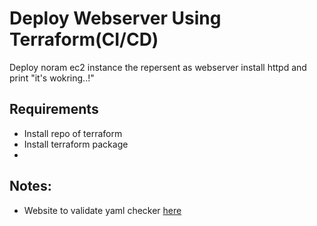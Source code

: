# Deploy Webserver Using Terraform(CI/CD)
Deploy noram ec2 instance the repersent as webserver install httpd and print "it's wokring..!"

## Requirements 
- Install repo of terraform
- Install terraform package
- 
## Notes:
- Website to validate yaml checker [here](https://www.yamllint.com/)

